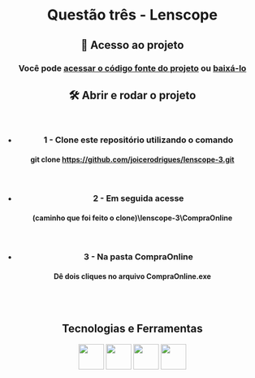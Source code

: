 <div align=center>

# Questão três - Lenscope

## 📁 Acesso ao projeto

### Você pode [acessar o código fonte do projeto](https://github.com/joicerodrigues/lenscope-3/blob/6a95c61a8c1ebd4422d6e48175f2006e47089564/CompraOnline/main.cpp) ou [baixá-lo](https://github.com/joicerodrigues/lenscope-3/archive/6a95c61a8c1ebd4422d6e48175f2006e47089564.zip) 


## 🛠️ Abrir e rodar o projeto
<br>

* ### 1 - Clone este repositório utilizando o comando
#### git clone https://github.com/joicerodrigues/lenscope-3.git
<br>

* ### 2 - Em seguida acesse
#### (caminho que foi feito o clone)\lenscope-3\CompraOnline
<br>

* ### 3 - Na pasta CompraOnline
#### Dê dois cliques no arquivo CompraOnline.exe
<br>
<br>


## Tecnologias e Ferramentas

<img src="https://i.ibb.co/sj2Wv0L/cpp-logo.png" width=50px heigh=50px />
<img src="https://i.ibb.co/n6BFMs2/devc.png" width=50px heigh=50px />
<img src="https://cdn.jsdelivr.net/gh/devicons/devicon/icons/git/git-original.svg " width=50px heigh=50px />
<img src="https://cdn.jsdelivr.net/gh/devicons/devicon/icons/github/github-original.svg" width=50px heigh=50px />
         
</div>